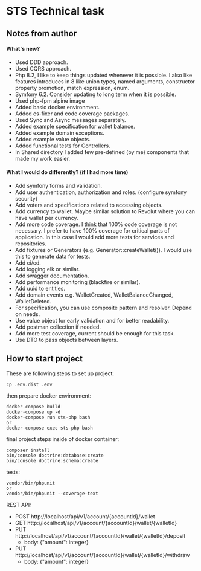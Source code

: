 # STS Technical task

## Notes from author

#### What's new?
- Used DDD approach.
- Used CQRS approach.
- Php 8.2, I like to keep things updated whenever it is possible. I also like features introduces in 8 like union types, named arguments, constructor property promotion, match expression, enum.
- Symfony 6.2. Consider updating to long term when it is possible.
- Used php-fpm alpine image
- Added basic docker environment.
- Added cs-fixer and code coverage packages.
- Used Sync and Async messages separately.
- Added example specification for wallet balance.
- Added example domain exceptions.
- Added example value objects.
- Added functional tests for Controllers.
- In Shared directory I added few pre-defined (by me) components that made my work easier.

#### What I would do differently? (if I had more time)
- Add symfony forms and validation.
- Add user authentication, authorization and roles. (configure symfony security)
- Add voters and specifications related to accessing objects.
- Add currency to wallet. Maybe similar solution to Revolut where you can have wallet per currency.
- Add more code coverage. I think that 100% code coverage is not necessary. I prefer to have 100% coverage for critical parts of application. In this case I would add more tests for services and repositories.
- Add fixtures or Generators (e.g. Generator::createWallet()). I would use this to generate data for tests.
- Add ci/cd.
- Add logging elk or similar.
- Add swagger documentation.
- Add performance monitoring (blackfire or similar).
- Add uuid to entities. 
- Add domain events e.g. WalletCreated, WalletBalanceChanged, WalletDeleted.
- For specification, you can use composite pattern and resolver. Depend on needs.
- Use value object for early validation and for better readability.
- Add postman collection if needed.
- Add more test coverage, current should be enough for this task.
- Use DTO to pass objects between layers.

## How to start project

These are following steps to set up project:

```
cp .env.dist .env
```
then prepare docker environment:
```
docker-compose build
docker-compose up -d
docker-compose run sts-php bash
or
docker-compose exec sts-php bash
```

final project steps inside of docker container:
```
composer install
bin/console doctrine:database:create
bin/console doctrine:schema:create
```

tests:
```
vendor/bin/phpunit
or
vendor/bin/phpunit --coverage-text
```

REST API:
- POST http://localhost/api/v1/account/{accountId}/wallet
- GET http://localhost/api/v1/account/{accountId}/wallet/{walletId}
- PUT http://localhost/api/v1/account/{accountId}/wallet/{walletId}/deposit
  - body: {"amount": integer}
- PUT http://localhost/api/v1/account/{accountId}/wallet/{walletId}/withdraw
  - body: {"amount": integer}

